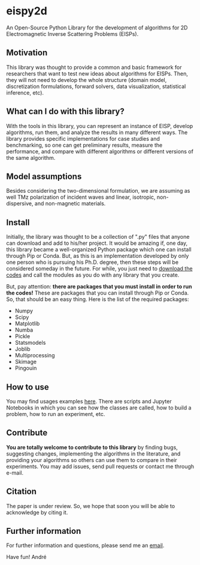 # eispy2d

An Open-Source Python Library for the development of algorithms for 2D Electromagnetic Inverse Scattering Problems (EISPs).

## Motivation

This library was thought to provide a common and basic framework for researchers that want to test new ideas about algorithms for EISPs. Then, they will not need to develop the whole structure (domain model, discretization formulations, forward solvers, data visualization, statistical inference, etc).

## What can I do with this library?

With the tools in this library, you can represent an instance of EISP, develop algorithms, run them, and analyze the results in many different ways. The library provides specific implementations for case studies and benchmarking, so one can get preliminary results, measure the performance, and compare with different algorithms or different versions of the same algorithm.

## Model assumptions

Besides considering the two-dimensional formulation, we are assuming as well TMz polarization of incident waves and linear, isotropic, non-dispersive, and non-magnetic materials.

## Install

Initially, the library was thought to be a collection of ".py" files that anyone can download and add to his/her project. It would be amazing if, one day, this library became a well-organized Python package which one can install through Pip or Conda. But, as this is an implementation developed by only one person who is pursuing his Ph.D. degree, then these steps will be considered someday in the future. For while, you just need to [download the codes](https://github.com/andre-batista/eispy2d/tree/main/lib) and call the modules as you do with any library that you create.

But, pay attention: **there are packages that you must install in order to run the codes!** These are packages that you can install through Pip or Conda. So, that should be an easy thing. Here is the list of the required packages:

* Numpy
* Scipy
* Matplotlib
* Numba
* Pickle
* Statsmodels
* Joblib
* Multiprocessing
* Skimage
* Pingouin

## How to use

You may find usages examples [here](https://github.com/andre-batista/eispy2d/tree/main/demo). There are scripts and Jupyter Notebooks in which you can see how the classes are called, how to build a problem, how to run an experiment, etc.

## Contribute

**You are totally welcome to contribute to this library** by finding bugs, suggesting changes, implementing the algorithms in the literature, and providing your algorithms so others can use them to compare in their experiments. You may add issues, send pull requests or contact me through e-mail.

## Citation

The paper is under review. So, we hope that soon you will be able to acknowledge by citing it.

## Further information

For further information and questions, please send me an [email](andre-costa@ufmg.br).

Have fun!
André
